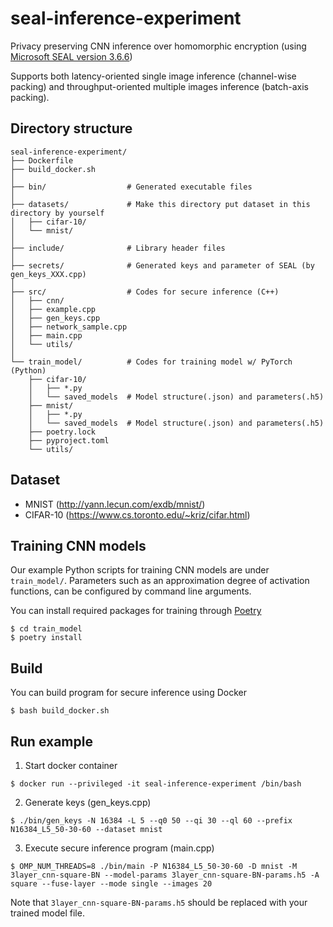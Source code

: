 # seal-inference-experiment
Privacy preserving CNN inference over homomorphic encryption (using [Microsoft SEAL version 3.6.6](https://github.com/microsoft/SEAL/tree/3.6.6))

Supports both latency-oriented single image inference (channel-wise packing) and throughput-oriented multiple images inference (batch-axis packing).

## Directory structure
```
seal-inference-experiment/
├── Dockerfile
├── build_docker.sh
│
├── bin/                  # Generated executable files
│
├── datasets/             # Make this directory put dataset in this directory by yourself
│   ├── cifar-10/
│   └── mnist/
│
├── include/              # Library header files
│
├── secrets/              # Generated keys and parameter of SEAL (by gen_keys_XXX.cpp)
│
├── src/                  # Codes for secure inference (C++)
│   ├── cnn/
│   ├── example.cpp
│   ├── gen_keys.cpp
│   ├── network_sample.cpp
│   ├── main.cpp
│   └── utils/
│
└── train_model/          # Codes for training model w/ PyTorch (Python)
    ├── cifar-10/
    │   ├── *.py
    │   └── saved_models  # Model structure(.json) and parameters(.h5)
    ├── mnist/
    │   ├── *.py
    │   └── saved_models  # Model structure(.json) and parameters(.h5)
    ├── poetry.lock
    ├── pyproject.toml
    └── utils/
```

## Dataset
- MNIST (http://yann.lecun.com/exdb/mnist/)
- CIFAR-10 (https://www.cs.toronto.edu/~kriz/cifar.html)

## Training CNN models
Our example Python scripts for training CNN models are under `train_model/`.
Parameters such as an approximation degree of activation functions, can be configured by command line arguments.

You can install required packages for training through [Poetry](https://github.com/python-poetry/poetry)
```terminal
$ cd train_model
$ poetry install
```

## Build
You can build program for secure inference using Docker
```terminal
$ bash build_docker.sh
```

## Run example
1. Start docker container
```terminal
$ docker run --privileged -it seal-inference-experiment /bin/bash
```
2. Generate keys (gen_keys.cpp)
```terminal
$ ./bin/gen_keys -N 16384 -L 5 --q0 50 --qi 30 --ql 60 --prefix N16384_L5_50-30-60 --dataset mnist
```
3. Execute secure inference program (main.cpp)
```terminal
$ OMP_NUM_THREADS=8 ./bin/main -P N16384_L5_50-30-60 -D mnist -M 3layer_cnn-square-BN --model-params 3layer_cnn-square-BN-params.h5 -A square --fuse-layer --mode single --images 20
```
Note that `3layer_cnn-square-BN-params.h5` should be replaced with your trained model file.

